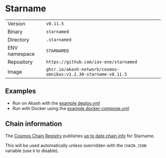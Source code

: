 # Starname

| | |
|---|---|
|Version|`v0.11.5`|
|Binary|`starnamed`|
|Directory|`.starnamed`|
|ENV namespace|`STARNAMED`|
|Repository|`https://github.com/iov-one/starnamed`|
|Image|`ghcr.io/akash-network/cosmos-omnibus:v1.2.30-starname-v0.11.5`|

## Examples

- Run on Akash with the [example deploy.yml](./deploy.yml)
- Run with Docker using the [example docker-compose.yml](./docker-compose.yml)

## Chain information

The [Cosmos Chain Registry](https://github.com/cosmos/chain-registry) publishes [up to date chain info](https://raw.githubusercontent.com/cosmos/chain-registry/master/starname/chain.json) for Starname.

This will be used automatically unless overridden with the `CHAIN_JSON` variable (use `0` to disable).
